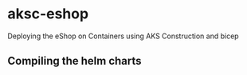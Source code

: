 # aksc-eshop

Deploying the eShop on Containers using AKS Construction and bicep

## Compiling the helm charts

